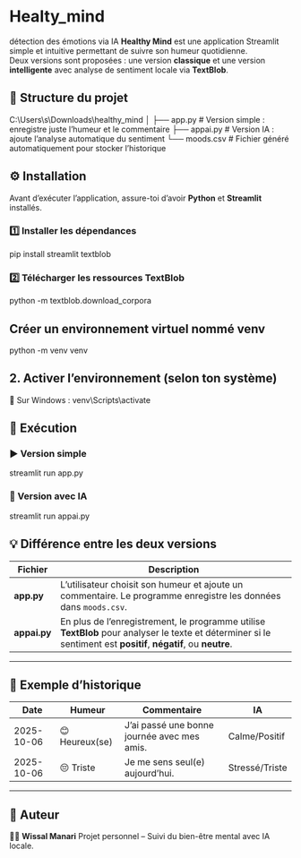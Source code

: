 # Healty_mind
détection des émotions via IA
**Healthy Mind** est une application Streamlit simple et intuitive permettant de suivre son humeur quotidienne.  
Deux versions sont proposées : une version **classique** et une version **intelligente** avec analyse de sentiment locale via **TextBlob**.

## 📁 Structure du projet

C:\Users\s\Downloads\healthy_mind
│
├── app.py          # Version simple : enregistre juste l’humeur et le commentaire
├── appai.py        # Version IA : ajoute l’analyse automatique du sentiment
└── moods.csv       # Fichier généré automatiquement pour stocker l’historique


## ⚙️ Installation

Avant d’exécuter l’application, assure-toi d’avoir **Python** et **Streamlit** installés.

### 1️⃣ Installer les dépendances

pip install streamlit textblob

### 2️⃣ Télécharger les ressources TextBlob

python -m textblob.download_corpora

## Créer un environnement virtuel nommé venv
python -m venv venv
## 2. Activer l’environnement (selon ton système)
🔹 Sur Windows :
venv\Scripts\activate

## 🚀 Exécution

### ▶️ Version simple

streamlit run app.py

### 🤖 Version avec IA

streamlit run appai.py

## 💡 Différence entre les deux versions

| Fichier      | Description                                                                                                                                                      |
| ------------ | ---------------------------------------------------------------------------------------------------------------------------------------------------------------- |
| **app.py**   | L’utilisateur choisit son humeur et ajoute un commentaire. Le programme enregistre les données dans `moods.csv`.                                                 |
| **appai.py** | En plus de l’enregistrement, le programme utilise **TextBlob** pour analyser le texte et déterminer si le sentiment est **positif**, **négatif**, ou **neutre**. |

---

## 🧾 Exemple d’historique

| Date       | Humeur         | Commentaire                                 | IA             |
| ---------- | -------------- | ------------------------------------------- | -------------- |
| 2025-10-06 | 😊 Heureux(se) | J’ai passé une bonne journée avec mes amis. | Calme/Positif  |
| 2025-10-06 | 😔 Triste      | Je me sens seul(e) aujourd’hui.             | Stressé/Triste |

---

## 🧠 Auteur

👩‍💻 **Wissal Manari**
Projet personnel – Suivi du bien-être mental avec IA locale.

